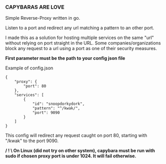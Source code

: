 ### CAPYBARAS ARE LOVE

Simple Reverse-Proxy written in go.

Listen to a port and redirect any url matching a pattern to an other port.

I made this as a solution for hosting multiple services on the same "url" without relying on port straight in the URL. Some companies/organizations block any request to a url using a port as one of their security measures.

**First parameter must be the path to your config json file**

Example of config.json

```
{
    "proxy": {
        "port": 80
    },
    "services": [
        {
            "id": "snoopdorkydork",
            "pattern": "^/kwak/",
            "port": 9090
        }
    ]    
}

```

This config will redirect any request caught on port 80, starting with "/kwak" to the port 9090.

**/ ! \ On Linux (did not try on other system), capybara must be run with sudo if chosen proxy port is under 1024. It will fail otherwise.**
